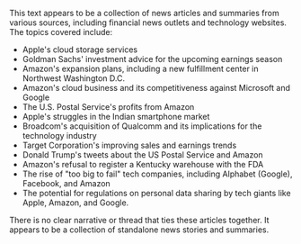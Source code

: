 This text appears to be a collection of news articles and summaries from various sources, including financial news outlets and technology websites. The topics covered include:

* Apple's cloud storage services
* Goldman Sachs' investment advice for the upcoming earnings season
* Amazon's expansion plans, including a new fulfillment center in Northwest Washington D.C.
* Amazon's cloud business and its competitiveness against Microsoft and Google
* The U.S. Postal Service's profits from Amazon
* Apple's struggles in the Indian smartphone market
* Broadcom's acquisition of Qualcomm and its implications for the technology industry
* Target Corporation's improving sales and earnings trends
* Donald Trump's tweets about the US Postal Service and Amazon
* Amazon's refusal to register a Kentucky warehouse with the FDA
* The rise of "too big to fail" tech companies, including Alphabet (Google), Facebook, and Amazon
* The potential for regulations on personal data sharing by tech giants like Apple, Amazon, and Google.

There is no clear narrative or thread that ties these articles together. It appears to be a collection of standalone news stories and summaries.